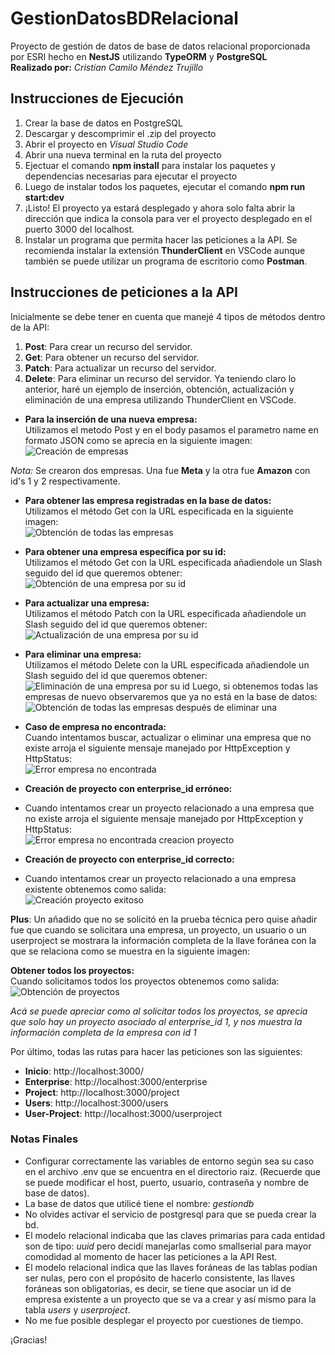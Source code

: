 # GestionDatosBDRelacional
Proyecto de gestión de datos de base de datos relacional proporcionada por ESRI hecho en **NestJS** utilizando **TypeORM** y **PostgreSQL**<br />
__Realizado por:__ _Cristian Camilo Méndez Trujillo_
## Instrucciones de Ejecución
1. Crear la base de datos en PostgreSQL
2. Descargar y descomprimir el .zip del proyecto
3. Abrir el proyecto en _Visual Studio Code_
4. Abrir una nueva terminal en la ruta del proyecto
5. Ejectuar el comando **npm install** para instalar los paquetes y dependencias necesarias para ejecutar el proyecto
6. Luego de instalar todos los paquetes, ejecutar el comando **npm run start:dev**
7. ¡Listo! El proyecto ya estará desplegado y ahora solo falta abrir la dirección que indica la consola para ver el proyecto desplegado en el puerto 3000 del localhost.
8. Instalar un programa que permita hacer las peticiones a la API. Se recomienda instalar la extensión **ThunderClient** en VSCode aunque también se puede utilizar un programa de escritorio como **Postman**.

## Instrucciones de peticiones a la API
Inicialmente se debe tener en cuenta que manejé 4 tipos de métodos dentro de la API:<br />
1. **Post**: Para crear un recurso del servidor.
2. **Get**: Para obtener un recurso del servidor.
3. **Patch**: Para actualizar un recurso del servidor.
4. **Delete**: Para eliminar un recurso del servidor.
Ya teniendo claro lo anterior, haré un ejemplo de inserción, obtención, actualización y eliminación de una empresa utilizando ThunderClient en VSCode.<br />

- **Para la inserción de una nueva empresa:**<br />
Utilizamos el metodo Post y en el body pasamos el parametro name en formato JSON como se aprecia en la siguiente imagen:<br />
![Creación de empresas](https://github.com/ccmendezt/GestionDatosBDRelacional/blob/master/assets/CreacionEnterprise.JPG)

_Nota:_ Se crearon dos empresas. Una fue **Meta** y la otra fue **Amazon** con id's 1 y 2 respectivamente.

- **Para obtener las empresa registradas en la base de datos:**<br />
Utilizamos el método Get con la URL especificada en la siguiente imagen:<br />
![Obtención de todas las empresas](https://github.com/ccmendezt/GestionDatosBDRelacional/blob/master/assets/ObtenerEmpresas.JPG)

- **Para obtener una empresa específica por su id:**<br />
Utilizamos el método Get con la URL especificada añadiendole un Slash seguido del id que queremos obtener:<br />
![Obtención de una empresa por su id](https://github.com/ccmendezt/GestionDatosBDRelacional/blob/master/assets/ObtenerEmpresa.JPG)

- **Para actualizar una empresa:**<br />
Utilizamos el método Patch con la URL especificada añadiendole un Slash seguido del id que queremos obtener:<br />
![Actualización de una empresa por su id](https://github.com/ccmendezt/GestionDatosBDRelacional/blob/master/assets/ActualizarEmpresa.JPG)

- **Para eliminar una empresa:**<br />
Utilizamos el método Delete con la URL especificada añadiendole un Slash seguido del id que queremos obtener:<br />
![Eliminación de una empresa por su id](https://github.com/ccmendezt/GestionDatosBDRelacional/blob/master/assets/EliminarEmpresa1.JPG)
Luego, si obtenemos todas las empresas de nuevo observaremos que ya no está en la base de datos:<br />
![Obtención de todas las empresas después de eliminar una](https://github.com/ccmendezt/GestionDatosBDRelacional/blob/master/assets/EliminarEmpresa2.JPG)

- **Caso de empresa no encontrada:**<br />
Cuando intentamos buscar, actualizar o eliminar una empresa que no existe arroja el siguiente mensaje manejado por HttpException y HttpStatus:<br />
![Error empresa no encontrada](https://github.com/ccmendezt/GestionDatosBDRelacional/blob/master/assets/EmpresaNoExistente.JPG)

- **Creación de proyecto con enterprise_id erróneo:**<br />
- Cuando intentamos crear un proyecto relacionado a una empresa que no existe arroja el siguiente mensaje manejado por HttpException y HttpStatus:<br />
![Error empresa no encontrada creacion proyecto](https://github.com/ccmendezt/GestionDatosBDRelacional/blob/master/assets/CrearProyectoEmpresaIncorrecta.JPG)

- **Creación de proyecto con enterprise_id correcto:**<br />
- Cuando intentamos crear un proyecto relacionado a una empresa existente obtenemos como salida:<br />
![Creación proyecto exitoso](https://github.com/ccmendezt/GestionDatosBDRelacional/blob/master/assets/CrearProyecto.JPG)

__Plus__: Un añadido que no se solicitó en la prueba técnica pero quise añadir fue que cuando se solicitara una empresa, un proyecto, un usuario o un userproject se mostrara la información completa de la llave foránea con la que se relaciona como se muestra en la siguiente imagen:

**Obtener todos los proyectos:**<br />
Cuando solicitamos todos los proyectos obtenemos como salida:<br />
![Obtención de proyectos](https://github.com/ccmendezt/GestionDatosBDRelacional/blob/master/assets/ObtenerProyectos.JPG)

_Acá se puede apreciar como al solicitar todos los proyectos, se aprecia que solo hay un proyecto asociado al enterprise_id 1, y nos muestra la información completa de la empresa con id 1_

Por último, todas las rutas para hacer las peticiones son las siguientes: <br />
- **Inicio**: http://localhost:3000/
- **Enterprise**: http://localhost:3000/enterprise
- **Project**: http://localhost:3000/project
- **Users**: http://localhost:3000/users
- **User-Project**: http://localhost:3000/userproject

### Notas Finales
- Configurar correctamente las variables de entorno según sea su caso en el archivo .env que se encuentra en el directorio raiz. (Recuerde que se puede modificar el host, puerto, usuario, contraseña y nombre de base de datos).
- La base de datos que utilicé tiene el nombre: _gestiondb_
- No olvides activar el servicio de postgresql para que se pueda crear la bd.
- El modelo relacional indicaba que las claves primarias para cada entidad son de tipo: _uuid_ pero decidí manejarlas como smallserial para mayor comodidad al momento de hacer las peticiones a la API Rest.
- El modelo relacional indica que las llaves foráneas de las tablas podían ser nulas, pero con el propósito de hacerlo consistente, las llaves foráneas son obligatorias, es decir, se tiene que asociar un id de empresa existente a un proyecto que se va a crear y así mismo para la tabla _users_ y _userproject_.
- No me fue posible desplegar el proyecto por cuestiones de tiempo.

¡Gracias!
